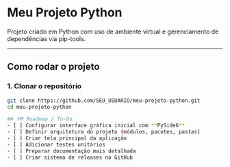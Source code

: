# Meu Projeto Python

Projeto criado em Python com uso de ambiente virtual e gerenciamento de dependências via pip-tools.

---

## Como rodar o projeto ##

### 1. Clonar o repositório ###
```bash
git clone https://github.com/SEU_USUARIO/meu-projeto-python.git
cd meu-projeto-python

## 🗺️ Roadmap / To-Do
- [ ] Configurar interface gráfica inicial com **PySide6**  
- [ ] Definir arquitetura do projeto (módulos, pacotes, pastas)  
- [ ] Criar tela principal da aplicação  
- [ ] Adicionar testes unitários  
- [ ] Preparar documentação mais detalhada  
- [ ] Criar sistema de releases no GitHub  
